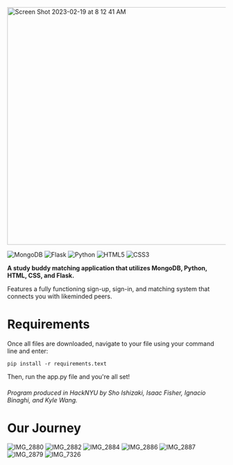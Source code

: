 <img width="547" alt="Screen Shot 2023-02-19 at 8 12 41 AM" src="https://user-images.githubusercontent.com/99841836/219950266-6fc61075-0130-42b4-9cc8-d751f57e58c4.png">


![MongoDB](https://img.shields.io/badge/MongoDB-%234ea94b.svg?style=for-the-badge&logo=mongodb&logoColor=white)
![Flask](https://img.shields.io/badge/flask-%23000.svg?style=for-the-badge&logo=flask&logoColor=white)
![Python](https://img.shields.io/badge/python-3670A0?style=for-the-badge&logo=python&logoColor=ffdd54)
![HTML5](https://img.shields.io/badge/html5-%23E34F26.svg?style=for-the-badge&logo=html5&logoColor=white)
![CSS3](https://img.shields.io/badge/css3-%231572B6.svg?style=for-the-badge&logo=css3&logoColor=white)

 **A study buddy matching application that utilizes MongoDB, Python, HTML, CSS, and Flask.**
 
Features a fully functioning sign-up, sign-in, and matching system that connects you with likeminded peers.

# Requirements

Once all files are downloaded, navigate to your file using your command line and enter:
```
pip install -r requirements.text
```
Then, run the app.py file and you're all set!

###### Program produced in HackNYU by Sho Ishizaki, Isaac Fisher, Ignacio Binaghi, and Kyle Wang. ######

# Our Journey
![IMG_2880](https://user-images.githubusercontent.com/113263555/219952571-dff211d2-4e31-4dba-bec3-43694a0e2937.jpeg)
![IMG_2882](https://user-images.githubusercontent.com/113263555/219952573-e33bc5ed-3e6f-4060-ab39-e72e8c72c386.jpeg)
![IMG_2884](https://user-images.githubusercontent.com/113263555/219952574-1ee93ff1-f4f3-44c0-99a1-f290f8f4be5c.jpeg)
![IMG_2886](https://user-images.githubusercontent.com/113263555/219952575-933998ae-c6f9-42fa-9eda-11d6e4945abe.jpeg)
![IMG_2887](https://user-images.githubusercontent.com/113263555/219952577-5e0f681e-02aa-4d52-90d1-ddafed6ec089.jpeg)
![IMG_2879](https://user-images.githubusercontent.com/113263555/219952578-0cce6a9c-f70a-408b-a778-3aa3a6ceeb67.jpeg)
![IMG_7326](https://user-images.githubusercontent.com/113263555/219952579-bbcb919b-cdd0-4fe0-88c1-0dbe981b7fe1.JPG)
